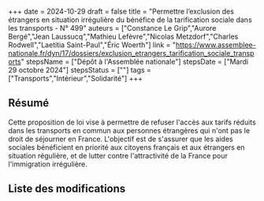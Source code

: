 +++
date = 2024-10-29
draft = false
title = "Permettre l’exclusion des étrangers en situation irrégulière du bénéfice de la tarification sociale dans les transports - N° 499"
auteurs = ["Constance Le Grip","Aurore Bergé","Jean Laussucq","Mathieu Lefèvre","Nicolas Metzdorf","Charles Rodwell","Laetitia Saint-Paul","Éric Woerth"]
link = "https://www.assemblee-nationale.fr/dyn/17/dossiers/exclusion_etrangers_tarification_sociale_transports"
stepsName = ["Dépôt à l'Assemblée nationale"]
stepsDate = ["Mardi 29 octobre 2024"]
stepsStatus = [""]
tags = ["Transports","Intérieur","Solidarité"]
+++

## Résumé

Cette proposition de loi vise à permettre de refuser l'accès aux tarifs réduits dans les transports en commun aux personnes étrangères qui n'ont pas le droit de séjourner en France. L'objectif est de s'assurer que les aides sociales bénéficient en priorité aux citoyens français et aux étrangers en situation régulière, et de lutter contre l'attractivité de la France pour l'immigration irrégulière.

## Liste des modifications


